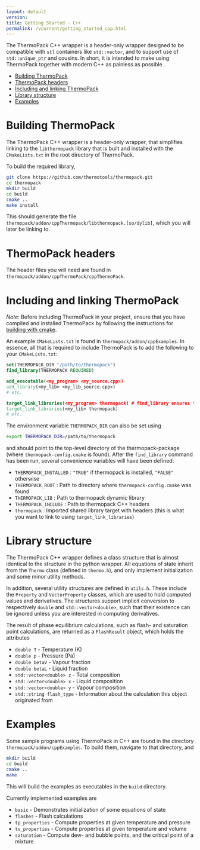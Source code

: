 ```yaml
---
layout: default
version: 
title: Getting Started - C++
permalink: /vcurrent/getting_started_cpp.html
---
```


The ThermoPack C++ wrapper is a header-only wrapper designed to be compatible with `stl` containers like `std::vector`, and to support use of `std::unique_ptr` and cousins. In short, it is intended to make using ThermoPack together with modern C++ as painless as possible.

- [Building ThermoPack](#building-thermopack)
- [ThermoPack headers](#thermopack-headers)
- [Including and linking ThermoPack](#including-and-linking-thermopack)
- [Library structure](#library-structure)
- [Examples](#examples)

# Building ThermoPack

The ThermoPack C++ wrapper is a header-only wrapper, that simplifies linking to the `libthermopack` library that is built and installed with the `CMakeLists.txt` in the root directory of ThermoPack.

To build the required library,

```bash
git clone https://github.com/thermotools/thermopack.git
cd thermopack
mkdir build
cd build
cmake ..
make install
```

This should generate the file `thermopack/addon/cppThermopack/libthermopack.[so/dylib]`, which you will later be linking to.

# ThermoPack headers

The header files you will need are found in `thermopack/addon/cppThermoPack/cppThermoPack`. 

# Including and linking ThermoPack

*Note:* Before including ThermoPack in your project, ensure that you have compiled and installed ThermoPack by following the instructions for [building with cmake](source_build.html).

An example `CMakeLists.txt` is found in `thermopack/addon/cppExamples`. In essence, all that is required to include ThermoPack is to add the following to your `CMakeLists.txt`:

```cmake
set(THERMOPACK_DIR "/path/to/thermopack")
find_library(THERMOPACK REQUIRED)

add_executable(<my_program> <my_source.cpp>)
add_library(<my_lib> <my_lib_source.cpp>)
# etc.

target_link_libraries(<my_program> thermopack) # find_library ensures that the exported target "thermopack" is available
target_link_libraries(<my_lib> thermopack)
# etc.
```

The environment variable `THERMOPACK_DIR` can also be set using
```bash
export THERMOPACK_DIR=/path/to/thermopack
```
and should point to the top-level directory of the thermopack-package (where `thermopack-config.cmake` is found). After the `find_library` command has been run, several convenience variables will have been defined:
* `THERMOPACK_INSTALLED` : `"TRUE"` if thermopack is installed, `"FALSE"` otherwise
* `THERMOPACK_ROOT` : Path to directory where `thermopack-config.cmake` was found
* `THERMOPACK_LIB` : Path to thermopack dynamic library
* `THERMOPACK_INCLUDE` : Path to thermopack C++ headers
* `thermopack` : Imported shared library target with headers (this is what you want to link to using `target_link_libraries`)

# Library structure

The ThermoPack C++ wrapper defines a class structure that is almost identical to the structure in the python wrapper. All equations of state inherit from the `Thermo` class (defined in `thermo.h`), and only implement initialization and some minor utility methods.

In addition, several utility structures are defined in `utils.h`. These include the `Property` and `VectorProperty` classes, which are used to hold computed values and derivatives. The structures support implicit conversion to respectively `double` and `std::vector<double>`, such that their existence can be ignored unless you are interested in computing derivatives.

The result of phase equilibrium calculations, such as flash- and saturation point calculations, are returned as a `FlashResult` object, which holds the attributes
* `double T` - Temperature (K)
* `double p` - Pressure (Pa)
* `double betaV` - Vapour fraction
* `double betaL` - Liquid fraction
* `std::vector<double> z` - Total composition
* `std::vector<double> x` - Liquid composition
* `std::vector<double> y` - Vapour composition
* `std::string flash_type` - Information about the calculation this object originated from

# Examples

Some sample programs using ThermoPack in C++ are found in the directory `thermopack/addon/cppExamples`. To build them, navigate to that directory, and

```bash
mkdir build
cd build
cmake ..
make
```

This will build the examples as executables in the `build` directory.

Currently implemented examples are
* `basic` - Demonstrates initialization of some equations of state
* `flashes` - Flash calculations
* `tp_properties` - Compute properties at given temperature and pressure
* `tv_properties` - Compute properties at given temperature and volume
* `saturation` - Compute dew- and bubble points, and the critical point of a mixture
